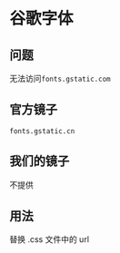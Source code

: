 # 谷歌字体

## 问题

无法访问`fonts.gstatic.com`

## 官方镜子

`fonts.gstatic.cn`

## 我们的镜子

不提供

## 用法

替换 .css 文件中的 url
